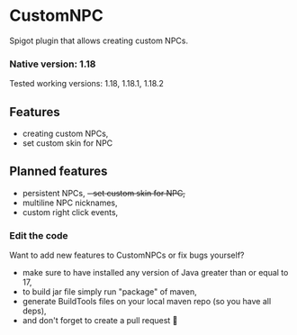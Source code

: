 # CustomNPC
Spigot plugin that allows creating custom NPCs.
### Native version: 1.18
Tested working versions: 1.18, 1.18.1, 1.18.2
## Features
- creating custom NPCs,
- set custom skin for NPC
## Planned features
- persistent NPCs,
~~- set custom skin for NPC,~~
- multiline NPC nicknames,
- custom right click events,
### Edit the code
Want to add new features to CustomNPCs or fix bugs yourself?
- make sure to have installed any version of Java greater than or equal to 17,
- to build jar file simply run "package" of maven,
- generate BuildTools files on your local maven repo (so you have all deps),
- and don't forget to create a pull request 🎉
